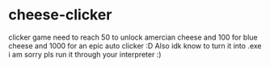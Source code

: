 # cheese-clicker
clicker game 
need to reach 50 to unlock amercian cheese and 100 for blue cheese and 1000 for an epic auto clicker :D 
Also idk know to turn it into .exe i am sorry pls run it through your interpreter :)

